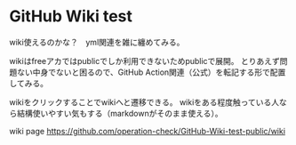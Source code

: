 # GitHub Wiki test
wiki使えるのかな？　yml関連を雑に纏めてみる。

wikiはfreeアカではpublicでしか利用できないためpublicで展開。
とりあえず問題ない中身でないと困るので、GitHub Action関連（公式）を転記する形で配置してみる。

wikiをクリックすることでwikiへと遷移できる。
wikiをある程度触っている人なら結構使いやすい気もする（markdownがそのまま使える）。

wiki page
https://github.com/operation-check/GitHub-Wiki-test-public/wiki
